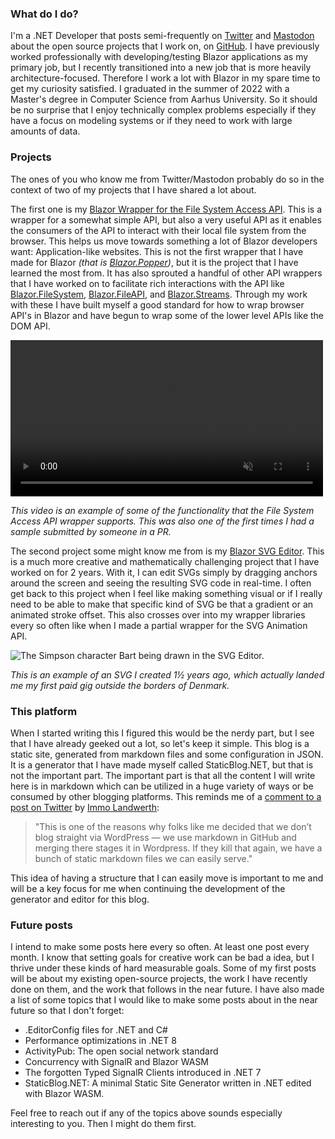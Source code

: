 ### What do I do?
I'm a .NET Developer that posts semi-frequently on [Twitter](https://twitter.com/KStrubeG) and [Mastodon](https://hachyderm.io/@KristofferStrube) about the open source projects that I work on, on [GitHub](https://github.com/KristofferStrube). I have previously worked professionally with developing/testing Blazor applications as my primary job, but I recently transitioned into a new job that is more heavily architecture-focused. Therefore I work a lot with Blazor in my spare time to get my curiosity satisfied. I graduated in the summer of 2022 with a Master's degree in Computer Science from Aarhus University. So it should be no surprise that I enjoy technically complex problems especially if they have a focus on modeling systems or if they need to work with large amounts of data. 

### Projects
The ones of you who know me from Twitter/Mastodon probably do so in the context of two of my projects that I have shared a lot about.

The first one is my [Blazor Wrapper for the File System Access API](https://github.com/KristofferStrube/Blazor.FileSystemAccess). This is a wrapper for a somewhat simple API, but also a very useful API as it enables the consumers of the API to interact with their local file system from the browser. This helps us move towards something a lot of Blazor developers want: Application-like websites. This is not the first wrapper that I have made for Blazor *(that is [Blazor.Popper](https://github.com/KristofferStrube/Blazor.Popper))*, but it is the project that I have learned the most from. It has also sprouted a handful of other API wrappers that I have worked on to facilitate rich interactions with the API like [Blazor.FileSystem](https://github.com/KristofferStrube/Blazor.FileSystem), [Blazor.FileAPI](https://github.com/KristofferStrube/Blazor.FileAPI), and [Blazor.Streams](https://github.com/KristofferStrube/Blazor.Streams). Through my work with these I have built myself a good standard for how to wrap browser API's in Blazor and have begun to wrap some of the lower level APIs like the DOM API.

<video width="500" autoplay muted controls>
<source src="../videos/Zip_and_IndexedDB.mp4" type="video/mp4">
A video showing some of the functionality of the File System Access API wrapper
</video>

*This video is an example of some of the functionality that the File System Access API wrapper supports. This was also one of the first times I had a sample submitted by someone in a PR.*

The second project some might know me from is my [Blazor SVG Editor](https://github.com/KristofferStrube/Blazor.SVGEditor). This is a much more creative and mathematically challenging project that I have worked on for 2 years. With it, I can edit SVGs simply by dragging anchors around the screen and seeing the resulting SVG code in real-time. I often get back to this project when I feel like making something visual or if I really need to be able to make that specific kind of SVG be that a gradient or an animated stroke offset. This also crosses over into my wrapper libraries every so often like when I made a partial wrapper for the SVG Animation API.

![The Simpson character Bart being drawn in the SVG Editor.](https://github.com/KristofferStrube/Blazor.SVGEditor/raw/main/docs/showcase.gif?raw=true)

*This is an example of an SVG I created 1½ years ago, which actually landed me my first paid gig outside the borders of Denmark.* 

### This platform
When I started writing this I figured this would be the nerdy part, but I see that I have already geeked out a lot, so let's keep it simple. This blog is a static site, generated from markdown files and some configuration in JSON. It is a generator that I have made myself called StaticBlog.NET, but that is not the important part. The important part is that all the content I will write here is in markdown which can be utilized in a huge variety of ways or be consumed by other blogging platforms. This reminds me of a [comment to a post on Twitter](https://twitter.com/terrajobst/status/1622031997454671872) by [Immo Landwerth](https://twitter.com/terrajobst):

> "This is one of the reasons why folks like me decided that we don’t blog straight via WordPress — we use markdown in GitHub and merging there stages it in Wordpress. If they kill that again, we have a bunch of static markdown files we can easily serve."

This idea of having a structure that I can easily move is important to me and will be a key focus for me when continuing the development of the generator and editor for this blog.

### Future posts
I intend to make some posts here every so often. At least one post every month. I know that setting goals for creative work can be bad a idea, but I thrive under these kinds of hard measurable goals. Some of my first posts will be about my existing open-source projects, the work I have recently done on them, and the work that follows in the near future.
I have also made a list of some topics that I would like to make some posts about in the near future so that I don't forget:

- .EditorConfig files for .NET and C#
- Performance optimizations in .NET 8
- ActivityPub: The open social network standard
- Concurrency with SignalR and Blazor WASM
- The forgotten Typed SignalR Clients introduced in .NET 7
- StaticBlog.NET: A minimal Static Site Generator written in .NET edited with Blazor WASM.

Feel free to reach out if any of the topics above sounds especially interesting to you. Then I might do them first.